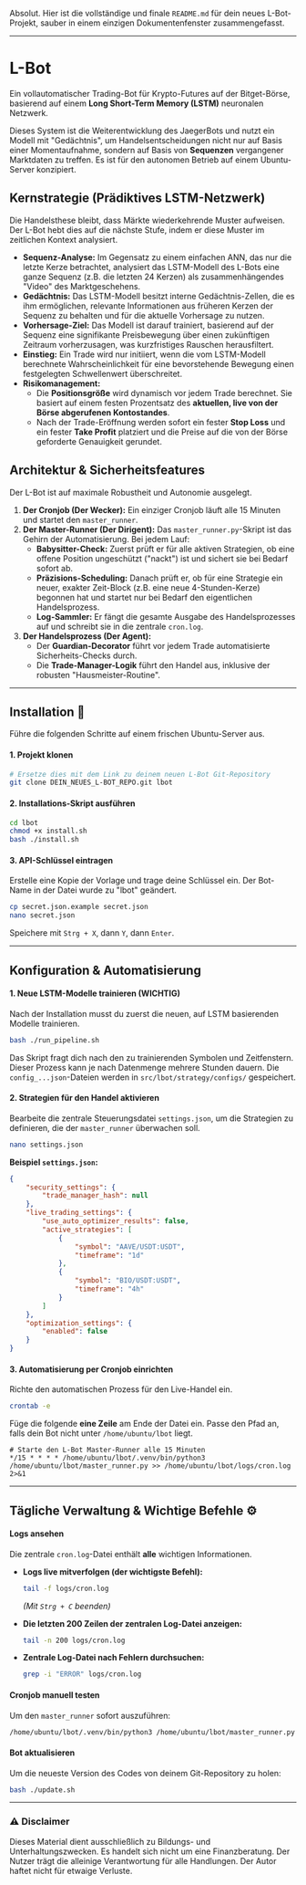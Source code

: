 Absolut. Hier ist die vollständige und finale `README.md` für dein neues L-Bot-Projekt, sauber in einem einzigen Dokumentenfenster zusammengefasst.

-----

# L-Bot

Ein vollautomatischer Trading-Bot für Krypto-Futures auf der Bitget-Börse, basierend auf einem **Long Short-Term Memory (LSTM)** neuronalen Netzwerk.

Dieses System ist die Weiterentwicklung des JaegerBots und nutzt ein Modell mit "Gedächtnis", um Handelsentscheidungen nicht nur auf Basis einer Momentaufnahme, sondern auf Basis von **Sequenzen** vergangener Marktdaten zu treffen. Es ist für den autonomen Betrieb auf einem Ubuntu-Server konzipiert.

## Kernstrategie (Prädiktives LSTM-Netzwerk)

Die Handelsthese bleibt, dass Märkte wiederkehrende Muster aufweisen. Der L-Bot hebt dies auf die nächste Stufe, indem er diese Muster im zeitlichen Kontext analysiert.

  * **Sequenz-Analyse:** Im Gegensatz zu einem einfachen ANN, das nur die letzte Kerze betrachtet, analysiert das LSTM-Modell des L-Bots eine ganze Sequenz (z.B. die letzten 24 Kerzen) als zusammenhängendes "Video" des Marktgeschehens.
  * **Gedächtnis:** Das LSTM-Modell besitzt interne Gedächtnis-Zellen, die es ihm ermöglichen, relevante Informationen aus früheren Kerzen der Sequenz zu behalten und für die aktuelle Vorhersage zu nutzen.
  * **Vorhersage-Ziel:** Das Modell ist darauf trainiert, basierend auf der Sequenz eine signifikante Preisbewegung über einen zukünftigen Zeitraum vorherzusagen, was kurzfristiges Rauschen herausfiltert.
  * **Einstieg:** Ein Trade wird nur initiiert, wenn die vom LSTM-Modell berechnete Wahrscheinlichkeit für eine bevorstehende Bewegung einen festgelegten Schwellenwert überschreitet.
  * **Risikomanagement:**
      * Die **Positionsgröße** wird dynamisch vor jedem Trade berechnet. Sie basiert auf einem festen Prozentsatz des **aktuellen, live von der Börse abgerufenen Kontostandes**.
      * Nach der Trade-Eröffnung werden sofort ein fester **Stop Loss** und ein fester **Take Profit** platziert und die Preise auf die von der Börse geforderte Genauigkeit gerundet.

## Architektur & Sicherheitsfeatures

Der L-Bot ist auf maximale Robustheit und Autonomie ausgelegt.

1.  **Der Cronjob (Der Wecker):** Ein einziger Cronjob läuft alle 15 Minuten und startet den `master_runner`.
2.  **Der Master-Runner (Der Dirigent):** Das `master_runner.py`-Skript ist das Gehirn der Automatisierung. Bei jedem Lauf:
      * **Babysitter-Check:** Zuerst prüft er für alle aktiven Strategien, ob eine offene Position ungeschützt ("nackt") ist und sichert sie bei Bedarf sofort ab.
      * **Präzisions-Scheduling:** Danach prüft er, ob für eine Strategie ein neuer, exakter Zeit-Block (z.B. eine neue 4-Stunden-Kerze) begonnen hat und startet nur bei Bedarf den eigentlichen Handelsprozess.
      * **Log-Sammler:** Er fängt die gesamte Ausgabe des Handelsprozesses auf und schreibt sie in die zentrale `cron.log`.
3.  **Der Handelsprozess (Der Agent):**
      * Der **Guardian-Decorator** führt vor jedem Trade automatisierte Sicherheits-Checks durch.
      * Die **Trade-Manager-Logik** führt den Handel aus, inklusive der robusten "Hausmeister-Routine".

-----

## Installation 🚀

Führe die folgenden Schritte auf einem frischen Ubuntu-Server aus.

#### 1\. Projekt klonen

```bash
# Ersetze dies mit dem Link zu deinem neuen L-Bot Git-Repository
git clone DEIN_NEUES_L-BOT_REPO.git lbot
```

#### 2\. Installations-Skript ausführen

```bash
cd lbot
chmod +x install.sh
bash ./install.sh
```

#### 3\. API-Schlüssel eintragen

Erstelle eine Kopie der Vorlage und trage deine Schlüssel ein. Der Bot-Name in der Datei wurde zu "lbot" geändert.

```bash
cp secret.json.example secret.json
nano secret.json
```

Speichere mit `Strg + X`, dann `Y`, dann `Enter`.

-----

## Konfiguration & Automatisierung

#### 1\. Neue LSTM-Modelle trainieren (WICHTIG)

Nach der Installation musst du zuerst die neuen, auf LSTM basierenden Modelle trainieren.

```bash
bash ./run_pipeline.sh
```

Das Skript fragt dich nach den zu trainierenden Symbolen und Zeitfenstern. Dieser Prozess kann je nach Datenmenge mehrere Stunden dauern. Die `config_...json`-Dateien werden in `src/lbot/strategy/configs/` gespeichert.

#### 2\. Strategien für den Handel aktivieren

Bearbeite die zentrale Steuerungsdatei `settings.json`, um die Strategien zu definieren, die der `master_runner` überwachen soll.

```bash
nano settings.json
```

**Beispiel `settings.json`:**

```json
{
    "security_settings": {
        "trade_manager_hash": null
    },
    "live_trading_settings": {
        "use_auto_optimizer_results": false,
        "active_strategies": [
            {
                "symbol": "AAVE/USDT:USDT",
                "timeframe": "1d"
            },
            {
                "symbol": "BIO/USDT:USDT",
                "timeframe": "4h"
            }
        ]
    },
    "optimization_settings": {
        "enabled": false
    }
}
```

#### 3\. Automatisierung per Cronjob einrichten

Richte den automatischen Prozess für den Live-Handel ein.

```bash
crontab -e
```

Füge die folgende **eine Zeile** am Ende der Datei ein. Passe den Pfad an, falls dein Bot nicht unter `/home/ubuntu/lbot` liegt.

```
# Starte den L-Bot Master-Runner alle 15 Minuten
*/15 * * * * /home/ubuntu/lbot/.venv/bin/python3 /home/ubuntu/lbot/master_runner.py >> /home/ubuntu/lbot/logs/cron.log 2>&1
```

-----

## Tägliche Verwaltung & Wichtige Befehle ⚙️

#### Logs ansehen

Die zentrale `cron.log`-Datei enthält **alle** wichtigen Informationen.

  * **Logs live mitverfolgen (der wichtigste Befehl):**

    ```bash
    tail -f logs/cron.log
    ```

    *(Mit `Strg + C` beenden)*

  * **Die letzten 200 Zeilen der zentralen Log-Datei anzeigen:**

    ```bash
    tail -n 200 logs/cron.log
    ```

  * **Zentrale Log-Datei nach Fehlern durchsuchen:**

    ```bash
    grep -i "ERROR" logs/cron.log
    ```

#### Cronjob manuell testen

Um den `master_runner` sofort auszuführen:

```bash
/home/ubuntu/lbot/.venv/bin/python3 /home/ubuntu/lbot/master_runner.py >> /home/ubuntu/lbot/logs/cron.log 2>&1
```

#### Bot aktualisieren

Um die neueste Version des Codes von deinem Git-Repository zu holen:

```bash
bash ./update.sh
```

-----

### ⚠️ Disclaimer

Dieses Material dient ausschließlich zu Bildungs- und Unterhaltungszwecken. Es handelt sich nicht um eine Finanzberatung. Der Nutzer trägt die alleinige Verantwortung für alle Handlungen. Der Autor haftet nicht für etwaige Verluste.
